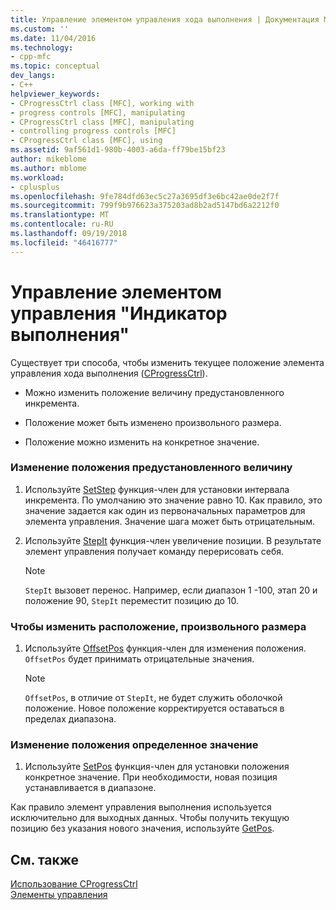 ```yaml
---
title: Управление элементом управления хода выполнения | Документация Майкрософт
ms.custom: ''
ms.date: 11/04/2016
ms.technology:
- cpp-mfc
ms.topic: conceptual
dev_langs:
- C++
helpviewer_keywords:
- CProgressCtrl class [MFC], working with
- progress controls [MFC], manipulating
- CProgressCtrl class [MFC], manipulating
- controlling progress controls [MFC]
- CProgressCtrl class [MFC], using
ms.assetid: 9af561d1-980b-4003-a6da-ff79be15bf23
author: mikeblome
ms.author: mblome
ms.workload:
- cplusplus
ms.openlocfilehash: 9fe784dfd63ec5c27a3695df3e6bc42ae0de2f7f
ms.sourcegitcommit: 799f9b976623a375203ad8b2ad5147bd6a2212f0
ms.translationtype: MT
ms.contentlocale: ru-RU
ms.lasthandoff: 09/19/2018
ms.locfileid: "46416777"
---
```

# <a name="manipulating-the-progress-control"></a>Управление элементом управления "Индикатор выполнения"

Существует три способа, чтобы изменить текущее положение элемента управления хода выполнения ([CProgressCtrl](../mfc/reference/cprogressctrl-class.md)).

- Можно изменить положение величину предустановленного инкремента.

- Положение может быть изменено произвольного размера.

- Положение можно изменить на конкретное значение.

### <a name="to-change-the-position-by-a-preset-amount"></a>Изменение положения предустановленного величину

1. Используйте [SetStep](../mfc/reference/cprogressctrl-class.md#setstep) функция-член для установки интервала инкремента. По умолчанию это значение равно 10. Как правило, это значение задается как один из первоначальных параметров для элемента управления. Значение шага может быть отрицательным.

1. Используйте [StepIt](../mfc/reference/cprogressctrl-class.md#stepit) функция-член увеличение позиции. В результате элемент управления получает команду перерисовать себя.

    > [!NOTE]
    >  `StepIt` вызовет перенос. Например, если диапазон 1 -100, этап 20 и положение 90, `StepIt` переместит позицию до 10.

### <a name="to-change-the-position-by-an-arbitrary-amount"></a>Чтобы изменить расположение, произвольного размера

1. Используйте [OffsetPos](../mfc/reference/cprogressctrl-class.md#offsetpos) функция-член для изменения положения. `OffsetPos` будет принимать отрицательные значения.

    > [!NOTE]
    >  `OffsetPos`, в отличие от `StepIt`, не будет служить оболочкой положение. Новое положение корректируется оставаться в пределах диапазона.

### <a name="to-change-the-position-to-a-specific-value"></a>Изменение положения определенное значение

1. Используйте [SetPos](../mfc/reference/cprogressctrl-class.md#setpos) функция-член для установки положения конкретное значение. При необходимости, новая позиция устанавливается в диапазоне.

Как правило элемент управления выполнения используется исключительно для выходных данных. Чтобы получить текущую позицию без указания нового значения, используйте [GetPos](../mfc/reference/cprogressctrl-class.md#getpos).

## <a name="see-also"></a>См. также

[Использование CProgressCtrl](../mfc/using-cprogressctrl.md)<br/>
[Элементы управления](../mfc/controls-mfc.md)

